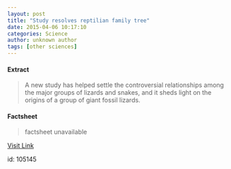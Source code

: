 ```yaml
---
layout: post
title: "Study resolves reptilian family tree"
date: 2015-04-06 10:17:10
categories: Science
author: unknown author
tags: [other sciences]
---
```



#### Extract
>A new study has helped settle the controversial relationships among the major groups of lizards and snakes, and it sheds light on the origins of a group of giant fossil lizards.

#### Factsheet
>factsheet unavailable

[Visit Link](http://phys.org/news347519818.html)

id:  105145
